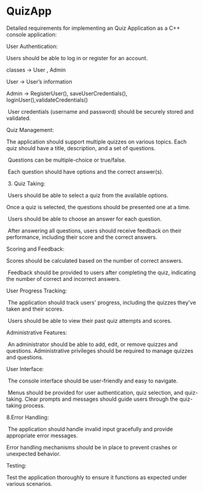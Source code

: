 # QuizApp

Detailed requirements for implementing an Quiz Application as a C++ console application:

User Authentication:

Users should be able to log in or register for an account.

classes → User , Admin

User → User’s information

Admin → RegisterUser(), saveUserCredentials(), loginUser(),validateCredentials()

 User credentials (username and password) should be securely stored and validated.

 Quiz Management: 

The application should support multiple quizzes on various topics. Each quiz should have a title, description, and a set of questions.

 Questions can be multiple-choice or true/false.

 Each question should have options and the correct answer(s).

 3.  Quiz Taking:

 Users should be able to select a quiz from the available options.

Once a quiz is selected, the questions should be presented one at a time.

 Users should be able to choose an answer for each question.

 After answering all questions, users should receive feedback on their performance, including their score and the correct answers.

Scoring and Feedback: 

Scores should be calculated based on the number of correct answers.

 Feedback should be provided to users after completing the quiz, indicating the number of correct and incorrect answers.

User Progress Tracking:

 The application should track users' progress, including the quizzes they've taken and their scores.

 Users should be able to view their past quiz attempts and scores.

Administrative Features:

 An administrator should be able to add, edit, or remove quizzes and questions. Administrative privileges should be required to manage quizzes and questions.

User Interface:

 The console interface should be user-friendly and easy to navigate.

 Menus should be provided for user authentication, quiz selection, and quiz-taking. Clear prompts and messages should guide users through the quiz-taking process.

8.Error Handling:

 The application should handle invalid input gracefully and provide appropriate error  messages.

Error handling mechanisms should be in place to prevent crashes or unexpected behavior.

Testing:

Test the application thoroughly to ensure it functions as expected under various scenarios.
